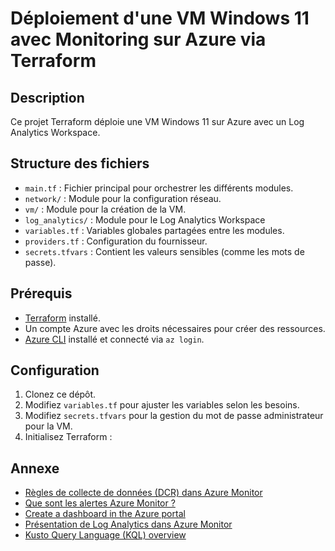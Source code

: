 # Déploiement d'une VM Windows 11 avec Monitoring sur Azure via Terraform

## Description
Ce projet Terraform déploie une VM Windows 11 sur Azure avec un Log Analytics Workspace.
## Structure des fichiers
- `main.tf` : Fichier principal pour orchestrer les différents modules.
- `network/` : Module pour la configuration réseau.
- `vm/` : Module pour la création de la VM.
- `log_analytics/` : Module pour le Log Analytics Workspace
- `variables.tf` : Variables globales partagées entre les modules.
- `providers.tf` : Configuration du fournisseur.
- `secrets.tfvars` : Contient les valeurs sensibles (comme les mots de passe).

## Prérequis
- [Terraform](https://learn.hashicorp.com/tutorials/terraform/install-cli) installé.
- Un compte Azure avec les droits nécessaires pour créer des ressources.
- [Azure CLI](https://learn.microsoft.com/fr-fr/cli/azure/install-azure-cli) installé et connecté via `az login`.

## Configuration
1. Clonez ce dépôt.
2. Modifiez `variables.tf` pour ajuster les variables selon les besoins.
3. Modifiez `secrets.tfvars` pour la gestion du mot de passe administrateur pour la VM.
4. Initialisez Terraform :

 
 ## Annexe 
- [Règles de collecte de données (DCR) dans Azure Monitor](https://learn.microsoft.com/fr-fr/azure/azure-monitor/essentials/data-collection-rule-overview)
- [Que sont les alertes Azure Monitor ?](https://learn.microsoft.com/fr-fr/azure/azure-monitor/alerts/alerts-overview)
- [Create a dashboard in the Azure portal](https://learn.microsoft.com/en-us/azure/azure-portal/azure-portal-dashboards)
- [Présentation de Log Analytics dans Azure Monitor](https://learn.microsoft.com/fr-fr/azure/azure-monitor/logs/log-analytics-overview)
- [Kusto Query Language (KQL) overview](https://learn.microsoft.com/en-us/kusto/query/?view=microsoft-fabric)

